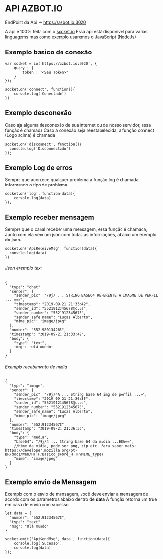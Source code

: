 
# API AZBOT.IO

EndPoint da Api -> https://azbot.io:3020

A api é 100% feita com o [socket.io](https://socket.io/)
Essa api está disponivel para varias linguagems mas como exemplo usaremos o JavaScript (NodeJs)

## Exemplo basico de conexão
```
var socket = io('https://azbot.io:3020', {
    query : {
        token : "<Seu Token>"
    }
});

socket.on('connect', function(){
    console.log('Conectado')
})
```
## Exemplo desconexão
Caso aja alguma desconexão de sua internet ou de nosso servidor, essa função é chamada
Caso a conexão seja reestabelecida, a função connect (Logo acima) é chamada
```
socket.on('disconnect', function(){
  console.log('Disconnectado')
});
```

## Exemplo Log de erros
Sempre que acontece qualquer problema a função log é chamada informando o tipo de problema
```
socket.on('log', function(data){
    console.log(data)
});
```

## Exemplo receber mensagem
Sempre que o canal receber uma mensagem, essa função é chamada, Junto com ela vem um json com todas as informações, abaixo um exemplo do json.
```
socket.on('ApiReceiveMsg', function(data){
  console.log(data)
})
```
###### Json exemplo text
```
{
  "type": "chat",
  "sender": {
    "sender_pic": "/9j/ ... STRING BASE64 REFERENTE A IMAGME DE PERFIL ... ===",
    "timestamp": "2019-09-21 21:33:42",
    "sender_id": "5521912345678@c.us",
    "sender_number": "5521912345678",
    "sender_safe_name": "Lucas Alberto",
    "mime_pic": "image/jpeg"
  },
  "number": "5521980134265",
  "timestamp": "2019-09-21 21:33:42",
  "body": {
    "type": "text",
    "msg": "Olá Mundo"
  }
}
```

###### Exemplo recebimento de midia
```
{
  "type": "image",
  "sender": {
    "sender_pic": "/9j/4A ... String base 64 img de perfil ...=",
    "timestamp": "2019-09-21 21:36:35",
    "sender_id": "5521912345678@c.us",
    "sender_number": "5521912345678",
    "sender_safe_name": "Lucas Alberto",
    "mime_pic": "image/jpeg"
  },
  "number": "5521912345678",
  "timestamp": "2019-09-21 21:36:35",
  "body": {
    "type": "media",
    "base64": "/9j/4 ... String base 64 da midia ...EBA==",
    //Mime da midia, pode ser png, zip etc. Para saber mais: https://developer.mozilla.org/pt-BR/docs/Web/HTTP/Basico_sobre_HTTP/MIME_types
    "mime": "image/jpeg" 
  }
}
```

## Exemplo envio de Mensagem
Exemplo com o envio de mensagem, você deve enviar a mensagem de acordo com os parametros abaixo dentro de **data**
A função retorna um true em caso de envio com sucesso
```
let data = {
  "number": "5521912345678",
  "type": "text",
  "msg": "Olá mundo"
}

socket.emit('ApiSendMsg', data , function(data){
    console.log('Sucesso')           
    console.log(data)
});
```
